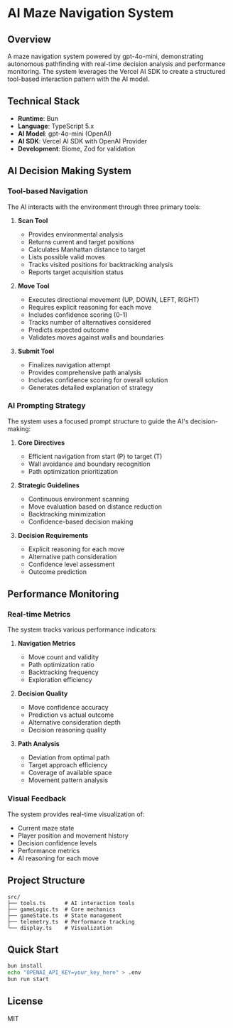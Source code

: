 # AI Maze Navigation System

## Overview
A maze navigation system powered by gpt-4o-mini, demonstrating autonomous pathfinding with real-time decision analysis and performance monitoring. The system leverages the Vercel AI SDK to create a structured tool-based interaction pattern with the AI model.

## Technical Stack
- **Runtime**: Bun
- **Language**: TypeScript 5.x
- **AI Model**: gpt-4o-mini (OpenAI)
- **AI SDK**: Vercel AI SDK with OpenAI Provider
- **Development**: Biome, Zod for validation

## AI Decision Making System

### Tool-based Navigation
The AI interacts with the environment through three primary tools:

1. **Scan Tool**
   - Provides environmental analysis
   - Returns current and target positions
   - Calculates Manhattan distance to target
   - Lists possible valid moves
   - Tracks visited positions for backtracking analysis
   - Reports target acquisition status

2. **Move Tool**
   - Executes directional movement (UP, DOWN, LEFT, RIGHT)
   - Requires explicit reasoning for each move
   - Includes confidence scoring (0-1)
   - Tracks number of alternatives considered
   - Predicts expected outcome
   - Validates moves against walls and boundaries

3. **Submit Tool**
   - Finalizes navigation attempt
   - Provides comprehensive path analysis
   - Includes confidence scoring for overall solution
   - Generates detailed explanation of strategy

### AI Prompting Strategy
The system uses a focused prompt structure to guide the AI's decision-making:

1. **Core Directives**
   - Efficient navigation from start (P) to target (T)
   - Wall avoidance and boundary recognition
   - Path optimization prioritization

2. **Strategic Guidelines**
   - Continuous environment scanning
   - Move evaluation based on distance reduction
   - Backtracking minimization
   - Confidence-based decision making

3. **Decision Requirements**
   - Explicit reasoning for each move
   - Alternative path consideration
   - Confidence level assessment
   - Outcome prediction

## Performance Monitoring

### Real-time Metrics
The system tracks various performance indicators:

1. **Navigation Metrics**
   - Move count and validity
   - Path optimization ratio
   - Backtracking frequency
   - Exploration efficiency

2. **Decision Quality**
   - Move confidence accuracy
   - Prediction vs actual outcome
   - Alternative consideration depth
   - Decision reasoning quality

3. **Path Analysis**
   - Deviation from optimal path
   - Target approach efficiency
   - Coverage of available space
   - Movement pattern analysis

### Visual Feedback
The system provides real-time visualization of:

- Current maze state
- Player position and movement history
- Decision confidence levels
- Performance metrics
- AI reasoning for each move

## Project Structure

```
src/
├── tools.ts      # AI interaction tools
├── gameLogic.ts  # Core mechanics
├── gameState.ts  # State management
├── telemetry.ts  # Performance tracking
└── display.ts    # Visualization
```

## Quick Start

```bash
bun install
echo "OPENAI_API_KEY=your_key_here" > .env
bun run start
```

## License
MIT
